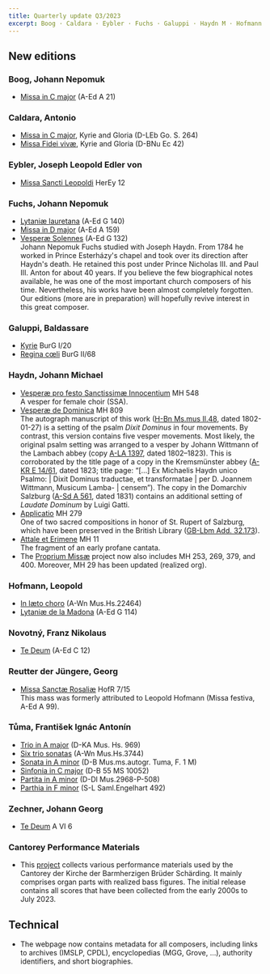 ```yaml
---
title: Quarterly update Q3/2023
excerpt: Boog · Caldara · Eybler · Fuchs · Galuppi · Haydn M · Hofmann · Novotný · Reutter d.J. · Tůma · Zechner · Cantorey Performance Materials · Composer metadata
---
```


## New editions

### Boog, Johann Nepomuk

- [Missa in C major](/scores/johann-nepomuk-boog/#work-a-ed-a-21) (A-Ed A 21)<br/>


### Caldara, Antonio

- [Missa in C major](/scores/antonio-caldara/#work-d-leb-go--s--264), Kyrie and Gloria (D-LEb Go. S. 264)
- [Missa Fidei vivæ](/scores/antonio-caldara/#work-d-bnu-ec-42), Kyrie and Gloria (D-BNu Ec 42)


### Eybler, Joseph Leopold Edler von

- [Missa Sancti Leopoldi](/scores/joseph-leopold-edler-von-eybler/#work-herey-12) HerEy 12


### Fuchs, Johann Nepomuk

- [Lytaniæ lauretana](/scores/johann-nepomuk-fuchs/#work-a-ed-g-140) (A-Ed G 140)
- [Missa in D major](/scores/johann-nepomuk-fuchs/#work-a-ed-a-159) (A-Ed A 159)
- [Vesperæ Solennes](/scores/johann-nepomuk-fuchs/#work-a-ed-g-132) (A-Ed G 132)<br/>
  Johann Nepomuk Fuchs studied with Joseph Haydn. From 1784 he worked in Prince Esterházy's chapel and took over its direction after Haydn's death. He retained this post under Prince Nicholas III. and Paul III. Anton for about 40 years. If you believe the few biographical notes available, he was one of the most important church composers of his time. Nevertheless, his works have been almost completely forgotten. Our editions (more are in preparation) will hopefully revive interest in this great composer.


### Galuppi, Baldassare

- [Kyrie](/scores/baldassare-galuppi/#work-burg-i-20) BurG I/20
- [Regina cœli](/scores/baldassare-galuppi/#work-burg-ii-68) BurG II/68


### Haydn, Johann Michael

- [Vesperæ pro festo Sanctissimæ Innocentium](/scores/johann-michael-haydn/#work-mh-548) MH 548<br/>
  A vesper for female choir (SSA).
- [Vesperæ de Dominica](/scores/johann-michael-haydn/#work-mh-809star) MH 809<br/>
   The autograph manuscript of this work ([H-Bn Ms.mus II.48](https://opac.rism.info/search?id=530001730), dated 1802-01-27) is a setting of the psalm *Dixit Dominus* in four movements. By contrast, this version contains five vesper movements. Most likely, the original psalm setting was arranged to a vesper by Johann Wittmann of the Lambach abbey (copy [A-LA 1397](https://opac.rism.info/search?id=603002682), dated 1802–1823). This is corroborated by the title page of a copy in the Kremsmünster abbey ([A-KR E 14/61](https://opac.rism.info/search?id=600176395), dated 1823; title page: “[…] Ex Michaelis Haydn unico Psalmo: | Dixit Dominus traductae, et transformatae | per D. Joannem Wittmann, Musicum Lamba- | censem”). The copy in the Domarchiv Salzburg ([A-Sd A 561](https://opac.rism.info/search?id=659000641), dated 1831) contains an additional setting of *Laudate Dominum* by Luigi Gatti.
- [Applicatio](/scores/johann-michael-haydn/#work-mh-279) MH 279<br/>
  One of two sacred compositions in honor of St. Rupert of Salzburg, which have been preserved in the British Library ([GB-Lbm Add. 32.173](https://www.bl.uk/manuscripts/FullDisplay.aspx?ref=Add_MS_32173)).
- [Attale et Erimene](/scores/johann-michael-haydn/#work-mh-11) MH 11<br/>
  The fragment of an early profane cantata.
- The [Proprium Missæ](/projects/haydn-m-proprium-missae/) project now also includes MH 253, 269, 379, and 400. Moreover, MH 29 has been updated (realized org).


### Hofmann, Leopold

- [In læto choro](/scores/leopold-hofmann/#work-a-wn-mus-hs-22464) (A-Wn Mus.Hs.22464)
- [Lytaniæ de la Madona](/scores/leopold-hofmann/#work-a-ed-g-114) (A-Ed G 114)


### Novotný, Franz Nikolaus

- [Te Deum](/scores/franz-nikolaus-novotny/#work-a-ed-c-12) (A-Ed C 12)


### Reutter der Jüngere, Georg

- [Missa Sanctæ Rosaliæ](/scores/georg-reutter-der-juengere/#work-hofr-7-15) HofR 7/15<br/>
  This mass was formerly attributed to Leopold Hofmann (Missa festiva, A-Ed A 99).


### Tůma, František Ignác Antonín

- [Trio in A major](/scores/frantisek-ignac-antonin-tuma/#work-d-ka-mus--hs--969) (D-KA Mus. Hs. 969)
- [Six trio sonatas](/scores/frantisek-ignac-antonin-tuma/#work-a-wn-mus-hs-3744) (A-Wn Mus.Hs.3744)
- [Sonata in A minor](/scores/frantisek-ignac-antonin-tuma/#work-d-b-mus-ms-autogr--tuma-f--1-m) (D-B Mus.ms.autogr. Tuma, F. 1 M)
- [Sinfonia in C major](/scores/frantisek-ignac-antonin-tuma/#work-d-b-55-ms-10052) (D-B 55 MS 10052)
- [Partita in A minor](/scores/frantisek-ignac-antonin-tuma/#work-d-dl-mus-2968-p-508) (D-Dl Mus.2968-P-508)
- [Parthia in F minor](/scores/frantisek-ignac-antonin-tuma/#work-s-l-saml-engelhart-492) (S-L Saml.Engelhart 492)


### Zechner, Johann Georg

- [Te Deum](/scores/johann-georg-zechner/#work-a-vi-6) A VI 6


### Cantorey Performance Materials

- This [project](/projects/cantorey-performance-materials/) collects various performance materials used by the Cantorey der Kirche der Barmherzigen Brüder Schärding. It mainly comprises organ parts with realized bass figures. The initial release contains all scores that have been collected from the early 2000s to July 2023.


## Technical

- The webpage now contains metadata for all composers, including links to archives (IMSLP, CPDL), encyclopedias (MGG, Grove, …), authority identifiers, and short biographies.
